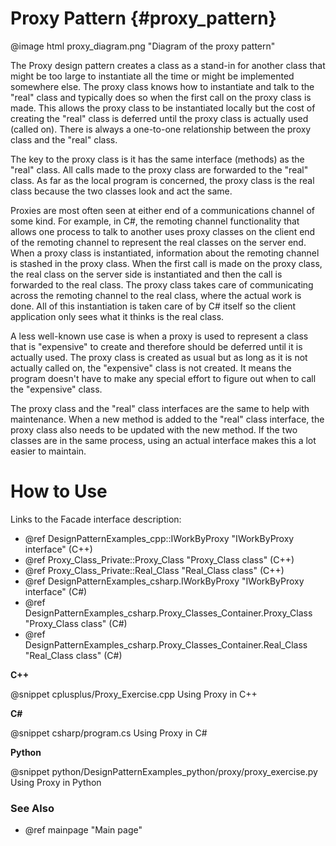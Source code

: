 # Proxy Pattern {#proxy_pattern}

@image html proxy_diagram.png "Diagram of the proxy pattern"

The Proxy design pattern creates a class as a stand-in for another class
that might be too large to instantiate all the time or might be implemented
somewhere else.  The proxy class knows how to instantiate and talk to the
"real" class and typically does so when the first call on the proxy class
is made.  This allows the proxy class to be instantiated locally but the
cost of creating the "real" class is deferred until the proxy class is
actually used (called on).  There is always a one-to-one relationship
between the proxy class and the "real" class.

The key to the proxy class is it has the same interface (methods) as the
"real" class.  All calls made to the proxy class are forwarded to the
"real" class.  As far as the local program is concerned, the proxy class
is the real class because the two classes look and act the same.

Proxies are most often seen at either end of a communications channel of
some kind.  For example, in C#, the remoting channel functionality that
allows one process to talk to another uses proxy classes on the client end
of the remoting channel to represent the real classes on the server end.
When a proxy class is instantiated, information about the remoting channel
is stashed in the proxy class.  When the first call is made on the proxy
class, the real class on the server side is instantiated and then the call
is forwarded to the real class.  The proxy class takes care of
communicating across the remoting channel to the real class, where the
actual work is done.  All of this instantiation is taken care of by C#
itself so the client application only sees what it thinks is the real
class.

A less well-known use case is when a proxy is used to represent a class that is
"expensive" to create and therefore should be deferred until it is actually
used.  The proxy class is created as usual but as long as it is not
actually called on, the "expensive" class is not created.  It means the
program doesn't have to make any special effort to figure out when to call
the "expensive" class.

The proxy class and the "real" class interfaces are the same to help with
maintenance.  When a new method is added to the "real" class interface, the
proxy class also needs to be updated with the new method.  If the two
classes are in the same process, using an actual interface makes this a lot
easier to maintain.

# How to Use

Links to the Facade interface description:
- @ref DesignPatternExamples_cpp::IWorkByProxy "IWorkByProxy interface" (C++)
- @ref Proxy_Class_Private::Proxy_Class "Proxy_Class class" (C++)
- @ref Proxy_Class_Private::Real_Class "Real_Class class" (C++)
- @ref DesignPatternExamples_csharp.IWorkByProxy "IWorkByProxy interface" (C#)
- @ref DesignPatternExamples_csharp.Proxy_Classes_Container.Proxy_Class "Proxy_Class class" (C#)
- @ref DesignPatternExamples_csharp.Proxy_Classes_Container.Real_Class "Real_Class class" (C#)

__C++__

@snippet cplusplus/Proxy_Exercise.cpp Using Proxy in C++

__C#__

@snippet csharp/program.cs Using Proxy in C#

__Python__

@snippet python/DesignPatternExamples_python/proxy/proxy_exercise.py Using Proxy in Python

### See Also
- @ref mainpage "Main page"

